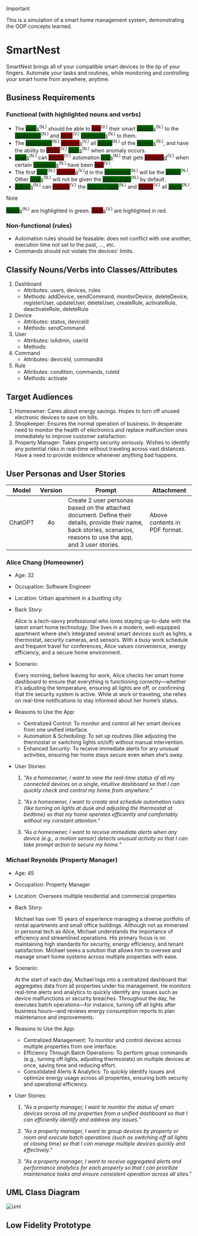 > [!IMPORTANT]
> This is a simulation of a smart home management system, demonstrating the OOP concepts learned.

# SmartNest
SmartNest brings all of your compatible smart devices to the tip of your fingers. Automate your tasks and routines, while monitoring and controlling your smart home from anywhere, anytime.

## Business Requirements
### Functional (with highlighted nouns and verbs)

- The <ins><n>user</n>s</ins><sup>(N.)</sup> should be able to <ins><v>add</v></ins><sup>(V.)</sup> their smart <ins><n>device</n>s</ins><sup>(N.)</sup> to the <ins><n>dashboard</n></ins><sup>(N.)</sup> and <ins><v>send</v></ins><sup>(V.)</sup> <ins><n>command</n>s</ins><sup>(N.)</sup> to them.
- The <ins><n>dashboard</n></ins><sup>(N.)</sup> <ins><v>monitor</v>s</ins><sup>(V.)</sup> all <ins><n>status</n></ins><sup>(N.)</sup> of the <ins><n>device</n>s</ins><sup>(N.)</sup>, and have the ability to <ins><v>notify</v></ins><sup>(V.)</sup> <ins><n>user</n>s</ins><sup>(N.)</sup> when anomaly occurs.
- <ins><n>User</n>s</ins><sup>(N.)</sup> can <ins><v>create</v></ins><sup>(V.)</sup> automation <ins><n>rule</n>s</ins><sup>(N.)</sup> that gets <ins><v>activate</v>d</ins><sup>(V.)</sup> when certain <ins><n>condition</n>s</ins><sup>(N.)</sup> have been <ins><v>met</v></ins><sup>(V.)</sup>.
- The first <ins><n>user</n></ins><sup>(N.)</sup> <ins><v>register</v>e</ins><sup>(V.)</sup>d in the <ins><n>dashboard</n></ins><sup>(N.)</sup> will be the <ins><n>admin</n></ins><sup>(N.)</sup>. Other <ins><n>user</n>s</ins><sup>(N.)</sup> will not be given the <ins><n>admin state</n></ins><sup>(N.)</sup> by default.
- <ins><n>Admin</n>s</ins><sup>(N.)</sup> can <ins><v>update</v></ins><sup>(V.)</sup> the <ins><n>identity state</n></ins><sup>(N.)</sup> and <ins><v>delete</v></ins><sup>(V.)</sup> all <ins><n>users</n></ins><sup>(N.)</sup>.

> [!NOTE]
> <ins><n>Noun</n>s</ins><sup>(N.)</sup> are highlighted in green. <ins><v>Verb</v>s</ins><sup>(V.)</sup> are highlighted in red.

### Non-functional (rules)
- Automation rules should be feasable: does not conflict with one another, execution time not set to the past, ..., etc.
- Commands should not violate the devices' limits.


## Classify Nouns/Verbs into Classes/Attributes
1. Dashboard
    - Attributes: users, devices, rules
    - Methods: addDevice, sendCommand, monitorDevice, deleteDevice, registerUser, updateUser, deleteUser, createRule, activateRule, deactivateRule, deleteRule
2. Device
    - Attributes: status, deviceId
    - Methods: sendCommand
3. User
    - Attributes: isAdmin, userId
    - Methods:
4. Command
    - Attributes: deviceId, commandId
5. Rule
    - Attributes: condition, commands, ruleId
    - Methods: activate

## Target Audiences
1. Homeowner: Cares about energy savings. Hopes to turn off unused electronic devices to save on bills.
2. Shopkeeper: Ensures the normal operation of business. In desperate need to monitor the health of electronics and replace malfunction ones immediately to improve customer satisfaction.
3. Property Manager: Takes property security seriously. Wishes to identify any potential risks in real-time without traveling across vast distances. Have a need to provide evidence whenever anything bad happens.

## User Personas and User Stories
| Model | Version | Prompt | Attachment |
|:-----:|:-------:|--------|------------|
| ChatGPT | 4o | Create 2 user personas based on the attached document. Define their details, provide their name, back stories, scenarios, reasons to use the app, and 3 user stories. | Above contents in PDF format. |

### Alice Chang (Homeowner)
- Age: 32
- Occupation: Software Engineer
- Location: Urban apartment in a bustling city
- Back Story:

    Alice is a tech-savvy professional who loves staying up-to-date with the latest smart home technology. She lives in a modern, well-equipped apartment where she’s integrated several smart devices such as lights, a thermostat, security cameras, and sensors. With a busy work schedule and frequent travel for conferences, Alice values convenience, energy efficiency, and a secure home environment.

- Scenario:

    Every morning, before leaving for work, Alice checks her smart home dashboard to ensure that everything is functioning correctly—whether it's adjusting the temperature, ensuring all lights are off, or confirming that the security system is active. While at work or traveling, she relies on real-time notifications to stay informed about her home’s status.

- Reasons to Use the App:

    - Centralized Control: To monitor and control all her smart devices from one unified interface.
    - Automation & Scheduling: To set up routines (like adjusting the thermostat or switching lights on/off) without manual intervention.
    - Enhanced Security: To receive immediate alerts for any unusual activities, ensuring her home stays secure even when she’s away.

- User Stories:

    1. *"As a homeowner, I want to view the real-time status of all my connected devices on a single, intuitive dashboard so that I can quickly check and control my home from anywhere."*

    2. *"As a homeowner, I want to create and schedule automation rules (like turning on lights at dusk and adjusting the thermostat at bedtime) so that my home operates efficiently and comfortably without my constant attention."*

    3. *"As a homeowner, I want to receive immediate alerts when any device (e.g., a motion sensor) detects unusual activity so that I can take prompt action to secure my home."*

### Michael Reynolds (Property Manager)
- Age: 45
- Occupation: Property Manager
- Location: Oversees multiple residential and commercial properties

- Back Story:

    Michael has over 15 years of experience managing a diverse portfolio of rental apartments and small office buildings. Although not as immersed in personal tech as Alice, Michael understands the importance of efficiency and streamlined operations. His primary focus is on maintaining high standards for security, energy efficiency, and tenant satisfaction. Michael seeks a solution that allows him to oversee and manage smart home systems across multiple properties with ease.

- Scenario:

    At the start of each day, Michael logs into a centralized dashboard that aggregates data from all properties under his management. He monitors real-time alerts and analytics to quickly identify any issues such as device malfunctions or security breaches. Throughout the day, he executes batch operations—for instance, turning off all lights after business hours—and reviews energy consumption reports to plan maintenance and improvements.

- Reasons to Use the App:

    - Centralized Management: To monitor and control devices across multiple properties from one interface.
    - Efficiency Through Batch Operations: To perform group commands (e.g., turning off lights, adjusting thermostats) on multiple devices at once, saving time and reducing effort.
    - Consolidated Alerts & Analytics: To quickly identify issues and optimize energy usage across all properties, ensuring both security and operational efficiency.

- User Stories:

    1. *"As a property manager, I want to monitor the status of smart devices across all my properties from a unified dashboard so that I can efficiently identify and address any issues."*

    2. *"As a property manager, I want to group devices by property or room and execute batch operations (such as switching off all lights at closing time) so that I can manage multiple devices quickly and effectively."*

    3. *"As a property manager, I want to receive aggregated alerts and performance analytics for each property so that I can prioritize maintenance tasks and ensure consistent operation across all sites."*

## UML Class Diagram
![uml](./assets/images/uml.png)

## Low Fidelity Prototype

<style>
v { background-color: DarkRed }
n { background-color: DarkGreen }
</style>